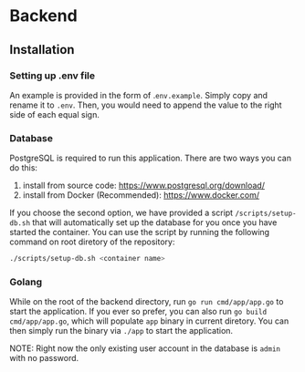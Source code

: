# Backend

## Installation

### Setting up .env file

An example is provided in the form of .`env.example`. Simply copy and rename it to `.env`. Then, you would need to append the value to the right side of each equal sign.

### Database

PostgreSQL is required to run this application. There are two ways you can do this:

1. install from source code: https://www.postgresql.org/download/
2. install from Docker (Recommended): https://www.docker.com/

If you choose the second option, we have provided a script `/scripts/setup-db.sh` that will automatically set up the database for you once you have started the container. You can use the script by running the following command on root diretory of the repository:

```zsh
./scripts/setup-db.sh <container name>
```

### Golang

While on the root of the backend directory, run `go run cmd/app/app.go` to start the application. If you ever so prefer, you can also run `go build cmd/app/app.go`, which will populate `app` binary in current diretory. You can then simply run the binary via `./app` to start the application.

NOTE: Right now the only existing user account in the database is `admin` with no password.

